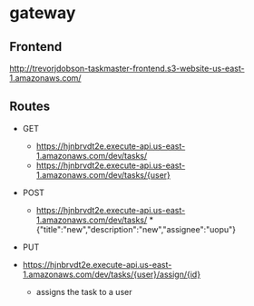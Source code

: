# gateway

## Frontend
http://trevorjdobson-taskmaster-frontend.s3-website-us-east-1.amazonaws.com/

## Routes
* GET
  * https://hjnbrvdt2e.execute-api.us-east-1.amazonaws.com/dev/tasks/
  * https://hjnbrvdt2e.execute-api.us-east-1.amazonaws.com/dev/tasks/{user}

* POST
  * https://hjnbrvdt2e.execute-api.us-east-1.amazonaws.com/dev/tasks/
    *{"title":"new","description":"new","assignee":"uopu"}
    
* PUT
 * https://hjnbrvdt2e.execute-api.us-east-1.amazonaws.com/dev/tasks/{user}/assign/{id}
   * assigns the task to a user

